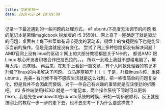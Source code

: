 ```yaml
---
title: 又是星期一
date: 2020-02-24 10:09:00
---
```


记录一下最近遇到的一些问题的处理方式。
#1 ubuntu下亮度无法调节的问题
我的笔记本是荣耀magicbook 锐龙版的  r5 3550H。网上查了一圈确定了就是驱动的问题，桌面右上角下拉菜单有调节亮度的滚动条，键盘上的快捷键按下也是能显示当前的操作，但是亮度就是没有变化。
尝试了网上多种思路都没有解决问题 
1 AMD官网上没有linux的驱动
2 网上的大部分教程都是关于N卡的， 都说AMD 跟 Linux 核心开发者积极合作巴拉巴拉的。。。
所以一到晚上我就不想碰电脑了，屏幕太亮，亮瞎眼。
再后来，在知乎上看到一篇文章，有个人同款处理器的笔记本升级了linux的内核解决了问题。
立马茅塞顿开！！！
于是，升级linux内核，重装ubuntu，完美~
有时候不得不感叹生活就是这么戏剧，把一些很简单的问题复杂化，但是我并不会因此而懊恼，对于一件自己有兴趣的事情就是应该使劲的折腾吧。
#2 多终端使用HEXO
就是一个笔记本，两个操作系统下同时可以更新hexo，我是先在windows10在ubuntu系统的时候，开始一切都很顺利，反正就是按网上的教程一步一步的走下去，也不去思考一下为什么要这样做？